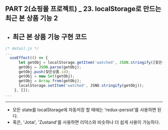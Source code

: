 ## PART 2(쇼핑몰 프로젝트) _ 23. localStorage로 만드는 최근 본 상품 기능 2

- **최근 본 상품 기능 구현 코드**
  - 
```jsx
/* detail.js */
...
  useEffect(() => {
      let getObj = localStorage.getItem('watched', JSON.stringify([찾은상품.id]))
      getObj = JSON.parse(getObj);
      getObj.push(찾은상품.id);
      getObj = new Set(getObj);
      getObj = Array.from(getObj);
      localStorage.setItem('watched', JSNO.stringify(getObj));
    }, []);
...
```
---
- 모든 state를 localStorage에 자동저장 할 때에는 'redux-persist'를 사용하면 된다.
- 혹은, 'Jotai', 'Zustand'를 사용하면 리덕스와 비슷하나 더 쉽게 사용이 가능하다.
